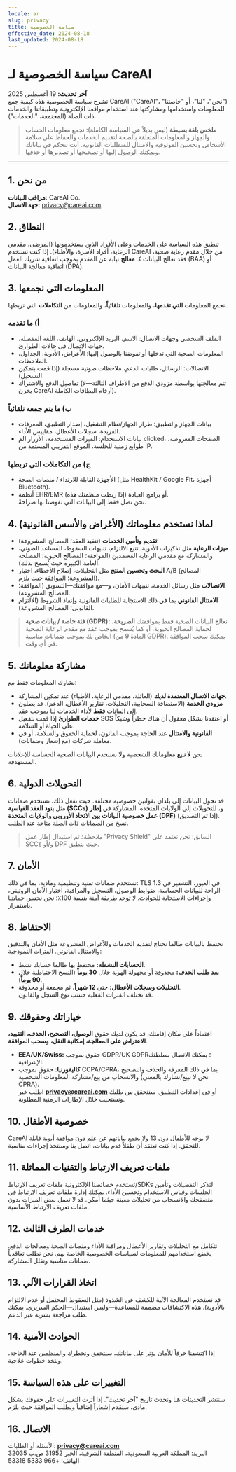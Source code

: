 ```yaml
---
locale: ar
slug: privacy
title: سياسة الخصوصية
effective_date: 2024-08-18
last_updated: 2024-08-18
---
```


# سياسة الخصوصية لـ CareAI

**آخر تحديث:** 19 أغسطس 2025  
تشرح سياسة الخصوصية هذه كيفية جمع CareAI ("CareAI"، "نحن"، "لنا"، أو "خاصتنا") للمعلومات واستخدامها ومشاركتها عند استخدام مواقعنا الإلكترونية وتطبيقاتنا والخدمات ذات الصلة (المجتمعة، "الخدمات").

> **ملخص بلغة بسيطة** (ليس بديلاً عن السياسة الكاملة): نجمع معلومات الحساب والجهاز والمعلومات المتعلقة بالصحة لتقديم الخدمات والحفاظ على سلامة الأشخاص وتحسين الموثوقية والامتثال للمتطلبات القانونية. أنت تتحكم في بياناتك ويمكنك الوصول إليها أو تصحيحها أو تصديرها أو حذفها.

---

## 1. من نحن
**مراقب البيانات:** CareAI Co.  
**جهة الاتصال:** privacy@careai.com.  

## 2. النطاق
تنطبق هذه السياسة على الخدمات وعلى الأفراد الذين يستخدمونها (المرضى، مقدمي الرعاية، أفراد الأسرة، والأطباء). إذا كنت تستخدم CareAI من خلال مقدم رعاية صحية، فقد نعالج البيانات كـ **معالج** نيابة عن المقدم بموجب اتفاقية شريك العمل (BAA) أو اتفاقية معالجة البيانات (DPA).

## 3. المعلومات التي نجمعها
نجمع المعلومات **التي تقدمها**، والمعلومات **تلقائياً**، والمعلومات من **التكاملات** التي تربطها.

### أ) ما تقدمه
- الملف الشخصي وجهات الاتصال: الاسم، البريد الإلكتروني، الهاتف، اللغة المفضلة، جهات الاتصال في حالات الطوارئ.  
- المعلومات الصحية التي تدخلها أو تفوضنا بالوصول إليها: الأعراض، الأدوية، الجداول، الملاحظات.  
- الاتصالات: الرسائل، طلبات الدعم، ملاحظات صوتية مسجلة (إذا قمت بتمكين التسجيل).  
- تفاصيل الدفع والاشتراك (تتم معالجتها بواسطة مزودي الدفع من الأطراف الثالثة—لا يخزن CareAI أرقام البطاقات الكاملة).

### ب) ما يتم جمعه تلقائياً
- بيانات الجهاز والتطبيق: طراز الجهاز/نظام التشغيل، إصدار التطبيق، المعرفات الفريدة، سجلات الأعطال، مقاييس الأداء.  
- بيانات الاستخدام: الميزات المستخدمة، الأزرار الم clicked، الصفحات المعروضة، طوابع زمنية للجلسة، الموقع التقريبي المستمد من IP.

### ج) من التكاملات التي تربطها
- الأجهزة القابلة للارتداء / منصات الصحة (مثل HealthKit / Google Fit، أجهزة Bluetooth).  
- أنظمة EHR/EMR أو برامج العيادة (إذا ربطت منظمتك هذه).  
نحن نصل فقط إلى البيانات التي تفوضنا بها صراحةً.

## 4. لماذا نستخدم معلوماتك (الأغراض والأسس القانونية)
- **تقديم وتأمين الخدمات** (تنفيذ العقد؛ المصالح المشروعة).  
- **ميزات الرعاية** مثل تذكيرات الأدوية، تتبع الالتزام، تنبيهات السقوط، المساعد الصوتي، والمشاركة مع مقدمي الرعاية المعتمدين (الموافقة؛ المصالح الحيوية؛ المصلحة العامة الكبيرة حيث يُسمح بذلك).  
- **البحث وتحسين المنتج** مثل التحليلات، إصلاح الأخطاء، اختبار A/B (المصالح المشروعة؛ الموافقة حيث يلزم).  
- **الاتصالات** مثل رسائل الخدمة، تنبيهات الأمان، و—مع موافقتك—التسويق (الموافقة؛ المصالح المشروعة).  
- **الامتثال القانوني** بما في ذلك الاستجابة للطلبات القانونية وإنفاذ الشروط (الالتزام القانوني؛ المصالح المشروعة).

> **فئة خاصة / بيانات صحية (GDPR):** نعالج البيانات الصحية فقط بموافقتك **الصريحة**، لحماية المصالح الحيوية، أو كما يُسمح بموجب عقد مع مقدم الرعاية الصحية الخاص بك بموجب ضمانات مناسبة (المادة 9 من GDPR). يمكنك سحب الموافقة في أي وقت.

## 5. مشاركة معلوماتك
نشارك المعلومات فقط مع:  
- **جهات الاتصال المعتمدة لديك** (العائلة، مقدمي الرعاية، الأطباء) عند تمكين المشاركة.  
- **مزودي الخدمة** (الاستضافة السحابية، التحليلات، تقارير الأعطال، الدعم). قد يصلون إلى البيانات **فقط** لأداء الخدمات لنا بموجب عقد.  
- **خدمات الطوارئ** إذا قمت بتفعيل SOS أو اعتقدنا بشكل معقول أن هناك خطراً وشيكاً على الحياة أو السلامة.  
- **القانونية والامتثال** عند الحاجة بموجب القانون، لحماية الحقوق والسلامة، أو في معاملة شركات (مع إشعار وضمانات).

نحن **لا نبيع** معلوماتك الشخصية ولا نستخدم البيانات الصحية الحساسة للإعلانات المستهدفة.

## 6. التحويلات الدولية
قد نحول البيانات إلى بلدان بقوانين خصوصية مختلفة. حيث نفعل ذلك، نستخدم ضمانات مثل **بنود العقد القياسية (SCCs)** و، للتحويلات إلى الولايات المتحدة، المشاركة في **إطار عمل خصوصية البيانات بين الاتحاد الأوروبي والولايات المتحدة (DPF)** (إذا تم التصديق). نسخ من الضمانات ذات الصلة متاحة عند الطلب.

> _ملاحظة:_ تم استبدال إطار عمل "Privacy Shield" السابق؛ نحن نعتمد على SCCs و/أو DPF حيث ينطبق.

## 7. الأمان
نستخدم ضمانات تقنية وتنظيمية ومادية، بما في ذلك: TLS 1.3 في العبور، التشفير في الراحة للبيانات الحساسة، ضوابط الوصول، التسجيل والمراقبة، اختبار الأمان الروتيني، وإجراءات الاستجابة للحوادث. لا توجد طريقة آمنة بنسبة 100٪؛ نحن نحسن حمايتنا باستمرار.

## 8. الاحتفاظ
نحتفظ بالبيانات طالما نحتاج لتقديم الخدمات وللأغراض المشروعة مثل الأمان والتدقيق والامتثال القانوني. الفترات النموذجية:  
- **الحسابات النشطة:** محتفظ بها طالما حسابك نشط.  
- **بعد طلب الحذف:** محذوفة أو مجهولة الهوية خلال **30 يوماً** (النسخ الاحتياطية خلال **90 يوماً**).  
- **التحليلات وسجلات الأعطال:** حتى **12 شهراً**، ثم مجمعة أو محذوفة.  
قد تختلف الفترات الفعلية حسب نوع السجل والقانون.

## 9. خياراتك وحقوقك
اعتماداً على مكان إقامتك، قد يكون لديك حقوق **الوصول، التصحيح، الحذف، التقييد، الاعتراض على المعالجة، إمكانية النقل،** و**سحب الموافقة**.  
- **EEA/UK/Swiss:** حقوق بموجب GDPR/UK GDPR؛ يمكنك الاتصال بسلطتك الإشرافية.  
- **كاليفورنيا:** حقوق بموجب CCPA/CPRA، بما في ذلك المعرفة والحذف والتصحيح والانسحاب من بيع/مشاركة المعلومات الشخصية (نحن لا نبيع/نشارك بالمعنى CPRA).  
اطلب عبر **privacy@careai.com** أو في إعدادات التطبيق. سنتحقق من طلبك ونستجيب خلال الإطارات الزمنية المطلوبة.

## 10. خصوصية الأطفال
CareAI لا يوجه للأطفال دون 13 ولا يجمع بياناتهم عن علم دون موافقة أبوية قابلة للتحقق. إذا كنت تعتقد أن طفلاً قدم بيانات، اتصل بنا وسنتخذ إجراءات مناسبة.

## 11. ملفات تعريف الارتباط والتقنيات المماثلة
تستخدم خصائصنا الإلكترونية ملفات تعريف الارتباط/SDKs لتذكر التفضيلات وتأمين الجلسات وقياس الاستخدام وتحسين الأداء. يمكنك إدارة ملفات تعريف الارتباط في متصفحك والانسحاب من تحليلات معينة حيثما أمكن. قد لا تعمل بعض الميزات بدون ملفات تعريف الارتباط الأساسية.

## 12. خدمات الطرف الثالث
نتكامل مع التحليلات وتقارير الأعطال ومراقبة الأداء ومنصات الصحة ومعالجات الدفع. يخضع استخدامهم للمعلومات لسياسات الخصوصية الخاصة بهم. نحن نطلب تعاقدياً ضمانات مناسبة ونقلل المشاركة.

## 13. اتخاذ القرارات الآلي
قد نستخدم المعالجة الآلية للكشف عن الشذوذ (مثل السقوط المحتمل أو عدم الالتزام بالأدوية). هذه الاكتشافات مصممة للمساعدة—وليس استبدال—الحكم السريري. يمكنك طلب مراجعة بشرية عبر الدعم.

## 14. الحوادث الأمنية
إذا اكتشفنا خرقاً للأمان يؤثر على بياناتك، سنتحقق ونخطرك والمنظمين عند الحاجة، ونتخذ خطوات علاجية.

## 15. التغييرات على هذه السياسة
سننشر التحديثات هنا ونحدث تاريخ "آخر تحديث". إذا أثرت التغييرات على حقوقك بشكل مادي، سنقدم إشعاراً إضافياً ونطلب الموافقة حيث يلزم.

## 16. الاتصال
الأسئلة أو الطلبات: **privacy@careai.com**  
البريد: المملكة العربية السعودية، المنطقة الشرقية، الخبر 31952 ص.ب 32035  
الهاتف: +966 5333 53318
